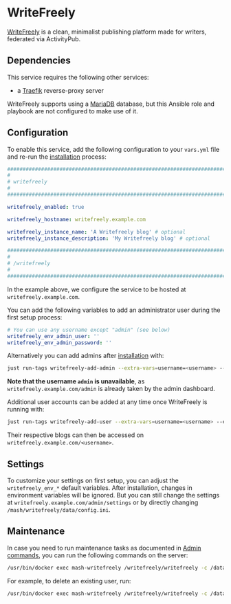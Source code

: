 # WriteFreely

[WriteFreely](https://github.com/writefreely/writefreely) is a clean, minimalist publishing platform made for writers, federated via ActivityPub.


## Dependencies

This service requires the following other services:

- a [Traefik](traefik.md) reverse-proxy server

WriteFreely supports using a [MariaDB](./mariadb.md) database, but this Ansible role and playbook are not configured to make use of it.


## Configuration

To enable this service, add the following configuration to your `vars.yml` file and re-run the [installation](../installing.md) process:

```yaml
########################################################################
#                                                                      #
# writefreely                                                          #
#                                                                      #
########################################################################

writefreely_enabled: true

writefreely_hostname: writefreely.example.com

writefreely_instance_name: 'A Writefreely blog' # optional
writefreely_instance_description: 'My Writefreely blog' # optional

########################################################################
#                                                                      #
# /writefreely                                                         #
#                                                                      #
########################################################################
```

In the example above, we configure the service to be hosted at `writefreely.example.com`.

You can add the following variables to add an administrator user during the first setup process:

```yml
# You can use any username except "admin" (see below)
writefreely_env_admin_user: ''
writefreely_env_admin_password: ''
```

Alternatively you can add admins after [installation](./installing.md) with:

```sh
just run-tags writefreely-add-admin --extra-vars=username=<username> --extra-vars=password=<password>
```

**Note that the username `admin` is unavailable**, as `writefreely.example.com/admin` is already taken by the admin dashboard.

Additional user accounts can be added at any time once WriteFreely is running with:

```sh
just run-tags writefreely-add-user --extra-vars=username=<username> --extra-vars=password=<password>
```

Their respective blogs can then be accessed on `writefreely.example.com/<username>`.

## Settings

To customize your settings on first setup, you can adjust the `writefreely_env_*` default variables.
After installation, changes in environment variables will be ignored. But you can still change the settings at `writefreely.example.com/admin/settings` or by directly changing `/mash/writefreely/data/config.ini`.

## Maintenance

In case you need to run maintenance tasks as documented in [Admin commands](https://writefreely.org/docs/main/admin/commands), you can run the following commands on the server:

```sh
/usr/bin/docker exec mash-writefreely /writefreely/writefreely -c /data/config.ini [command]
```

For example, to delete an existing user, run:

```sh
/usr/bin/docker exec mash-writefreely /writefreely/writefreely -c /data/config.ini user delete [username]
```
